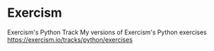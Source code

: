 # Exercism
Exercism's Python Track
My versions of Exercism's Python exercises https://exercism.io/tracks/python/exercises
